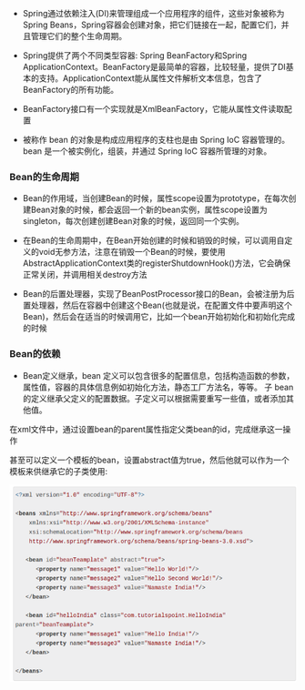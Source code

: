 + Spring通过依赖注入(DI)来管理组成一个应用程序的组件，这些对象被称为Spring Beans，Spring容器会创建对象，把它们链接在一起，配置它们，并且管理它们的整个生命周期。

+ Spring提供了两个不同类型容器: Spring BeanFactory和Spring ApplicationContext。BeanFactory是最简单的容器，比较轻量，提供了DI基本的支持。ApplicationContext能从属性文件解析文本信息，包含了BeanFactory的所有功能。

+ BeanFactory接口有一个实现就是XmlBeanFactory，它能从属性文件读取配置

+ 被称作 bean 的对象是构成应用程序的支柱也是由 Spring IoC 容器管理的。bean 是一个被实例化，组装，并通过 Spring IoC 容器所管理的对象。

### Bean的生命周期

+ Bean的作用域，当创建Bean的时候，属性scope设置为prototype，在每次创建Bean对象的时候，都会返回一个新的bean实例，属性scope设置为singleton，每次创建创建Bean对象的时候，返回同一个实例。

+ 在Bean的生命周期中，在Bean开始创建的时候和销毁的时候，可以调用自定义的void无参方法，注意在销毁一个Bean的时候，要使用AbstractApplicationContext类的registerShutdownHook()方法，它会确保正常关闭，并调用相关destroy方法

+ Bean的后置处理器，实现了BeanPostProcessor接口的Bean，会被注册为后置处理器，然后在容器中创建这个Bean(也就是说，在配置文件中要声明这个Bean)，然后会在适当的时候调用它，比如一个bean开始初始化和初始化完成的时候

### Bean的依赖

+ Bean定义继承，bean 定义可以包含很多的配置信息，包括构造函数的参数，属性值，容器的具体信息例如初始化方法，静态工厂方法名，等等。
子 bean 的定义继承父定义的配置数据。子定义可以根据需要重写一些值，或者添加其他值。

在xml文件中，通过设置bean的parent属性指定父类bean的id，完成继承这一操作

甚至可以定义一个模板的bean，设置abstract值为true，然后他就可以作为一个模板来供继承它的子类使用:

![模板Bean](../images/bean_template.png)
